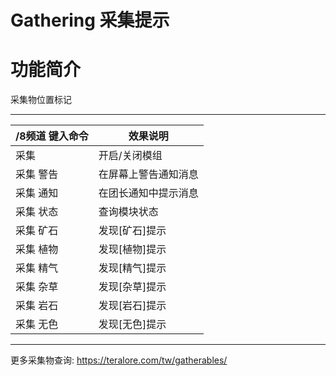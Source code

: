 Gathering 采集提示
======

# 功能简介

采集物位置标记

------

/8频道 键入命令 | 效果说明
--- | ---
采集 | 开启/关闭模组
采集 警告 | 在屏幕上警告通知消息
采集 通知 | 在团长通知中提示消息
采集 状态 | 查询模块状态
采集 矿石 | 发现[矿石]提示
采集 植物 | 发现[植物]提示
采集 精气 | 发现[精气]提示
采集 杂草 | 发现[杂草]提示
采集 岩石 | 发现[岩石]提示
采集 无色 | 发现[无色]提示
------

更多采集物查询: https://teralore.com/tw/gatherables/
